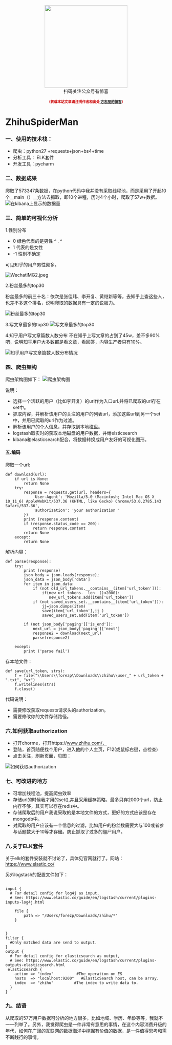 <div>
    <p align="center">
        <img src="https://www.fangzhipeng.com/img/avatar.jpg" width="258" height="258"/>
        <br>
        扫码关注公众号有惊喜
    </p>
    <p align="center" style="margin-top: 15px; font-size: 11px;color: #cc0000;">
        <strong>（转载本站文章请注明作者和出处 <a href="https://www.fangzhipeng.com">方志朋的博客</a>）</strong>
    </p>
</div>

# ZhihuSpiderMan


### 一、使用的技术栈：

* 爬虫：python27 +requests+json+bs4+time
* 分析工具： ELK套件
* 开发工具：pycharm

### 二、数据成果
爬取了573347条数据，在python代码中我并没有采取线程池，而是采用了开起10个__main（）__方法去抓取，即10个进程，历时4个小时，爬取了57w+数据。
![在kibana上显示的数据量](http://upload-images.jianshu.io/upload_images/2279594-c61576f1217b31aa.jpeg?imageMogr2/auto-orient/strip%7CimageView2/2/w/600)

### 三、简单的可视化分析

1.性别分布

* 0 绿色代表的是男性 ^ . ^
* 1 代表的是女性
* -1 性别不确定

可见知乎的用户男性颇多。


![WechatIMG2.jpeg](http://upload-images.jianshu.io/upload_images/2279594-22b13dd888296ab7.jpeg?imageMogr2/auto-orient/strip%7CimageView2/2/w/600)

2.粉丝最多的top30

粉丝最多的前三十名：依次是张佳玮、李开复、黄继新等等，去知乎上查这些人，也差不多这个排名，说明爬取的数据具有一定的说服力。

![粉丝最多的top30](http://upload-images.jianshu.io/upload_images/2279594-8a57509513af7829.jpeg?imageMogr2/auto-orient/strip%7CimageView2/2/w/600)


3.写文章最多的top30
![写文章最多的top30](http://upload-images.jianshu.io/upload_images/2279594-c29b348c4eb380f9.jpeg?imageMogr2/auto-orient/strip%7CimageView2/2/w/600)


4.知乎用户写文章篇数人数分布
不在知乎上写文章的占到了45w，差不多90%吧，说明知乎用户大多数都是看文章，看回答，内容生产者只有10%。

![知乎用户写文章篇数人数分布情况](http://upload-images.jianshu.io/upload_images/2279594-872f0a771e6ea438.jpeg?imageMogr2/auto-orient/strip%7CimageView2/2/w/600)

### 四、爬虫架构

爬虫架构图如下：
![爬虫架构图](http://upload-images.jianshu.io/upload_images/2279594-26c9bd69af563fd5.png?imageMogr2/auto-orient/strip%7CimageView2/2/w/600)

说明：

* 选择一个活跃的用户（比如李开复）的url作为入口url.并将已爬取的url存在set中。
* 抓取内容，并解析该用户的关注的用户的列表url，添加这些url到另一个set中，并用已爬取的url作为过滤。
* 解析该用户的个人信息，并存取到本地磁盘。
* logstash取实时的获取本地磁盘的用户数据，并给elsticsearch
* kibana和elasticsearch配合，将数据转换成用户友好的可视化图形。

#### 五.编码

爬取一个url:

```
def download(url):
    if url is None:
        return None
    try:
        response = requests.get(url, headers={
            'User-Agent': 'Mozilla/5.0 (Macintosh; Intel Mac OS X 10_11_6) AppleWebKit/537.36 (KHTML, like Gecko) Chrome/53.0.2785.143 Safari/537.36',
            'authorization': 'your authorization '
        })
        print (response.content)
        if (response.status_code == 200):
            return response.content
        return None
    except:
        return None

```

解析内容：

```
def parse(response):
    try:
        print (response)
        json_body = json.loads(response);
        json_data = json_body['data']
        for item in json_data:
            if (not old_url_tokens.__contains__(item['url_token'])):
                if(new_url_tokens.__len__()<2000):
                   new_url_tokens.add(item['url_token'])
            if (not saved_users_set.__contains__(item['url_token'])):
                jj=json.dumps(item)
                save(item['url_token'],jj )
                saved_users_set.add(item['url_token'])

        if (not json_body['paging']['is_end']):
            next_url = json_body['paging']['next']
            response2 = download(next_url)
            parse(response2)

    except:
        print ('parse fail')

```

存本地文件：

```
def save(url_token, strs):
    f = file("\\Users\\forezp\\Downloads\\zhihu\\user_" + url_token + ".txt", "w+")
    f.writelines(strs)
    f.close()

```

代码说明：
* 需要修改获取requests请求头的authorization。
* 需要修改你的文件存储路径。


### 六.如何获取authorization

* 打开chorme，打开https://www.zhihu.com/，  
* 登陆，首页随便找个用户，进入他的个人主页，F12(或鼠标右键，点检查)
* 点击关注，刷新页面，见图：


![如何获取authorization](http://upload-images.jianshu.io/upload_images/2279594-0fa965cff3cddc64.jpeg?imageMogr2/auto-orient/strip%7CimageView2/2/w/600)


### 七、可改进的地方

* 可增加线程池，提高爬虫效率
* 存储url的时候我才用的set(),并且采用缓存策略，最多只存2000个url，防止内存不够，其实可以存在redis中。
* 存储爬取后的用户我说采取的是本地文件的方式，更好的方式应该是存在mongodb中。
* 对爬取的用户应该有一个信息的过滤，比如用户的粉丝数需要大与100或者参与话题数大于10等才存储。防止抓取了过多的僵尸用户。

### 八.关于ELK套件

关于elk的套件安装就不讨论了，具体见官网就行了。网站：https://www.elastic.co/


另外logstash的配置文件如下：

```

input {
  # For detail config for log4j as input,
  # See: https://www.elastic.co/guide/en/logstash/current/plugins-inputs-log4j.html

    file {
        path => "/Users/forezp/Downloads/zhihu/*"
    }


}
filter {
  #Only matched data are send to output.
}
output {
  # For detail config for elasticsearch as output,
  # See: https://www.elastic.co/guide/en/logstash/current/plugins-outputs-elasticsearch.html
 elasticsearch {
    action => "index"          #The operation on ES
    hosts  => "localhost:9200"   #ElasticSearch host, can be array.
    index  => "zhihu"         #The index to write data to.
  }
}

```
### 九、结语

从爬取的57万用户数据可分析的地方很多，比如地域、学历、年龄等等，我就不一一列举了。另外，我觉得爬虫是一件非常有意思的事情，在这个内容消费升级的年代，如何在广阔的互联网的数据海洋中挖掘有价值的数据，是一件值得思考和需不断践行的事情。
